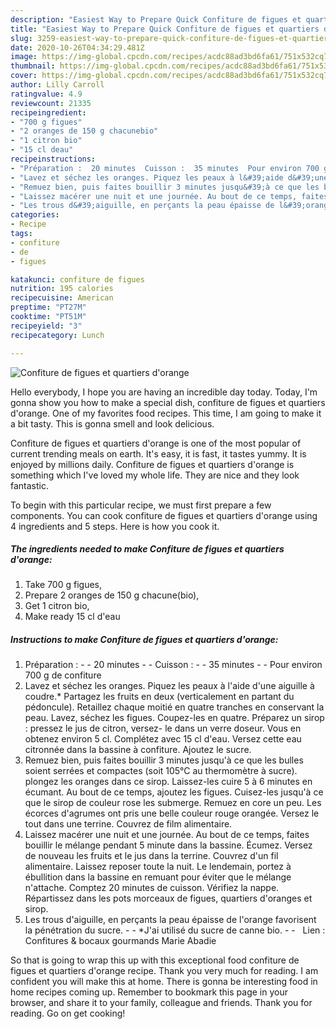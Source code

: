 ```yaml
---
description: "Easiest Way to Prepare Quick Confiture de figues et quartiers d&amp;#39;orange"
title: "Easiest Way to Prepare Quick Confiture de figues et quartiers d&amp;#39;orange"
slug: 3259-easiest-way-to-prepare-quick-confiture-de-figues-et-quartiers-d-and-39-orange
date: 2020-10-26T04:34:29.481Z
image: https://img-global.cpcdn.com/recipes/acdc88ad3bd6fa61/751x532cq70/confiture-de-figues-et-quartiers-dorange-photo-principale-de-la-recette.jpg
thumbnail: https://img-global.cpcdn.com/recipes/acdc88ad3bd6fa61/751x532cq70/confiture-de-figues-et-quartiers-dorange-photo-principale-de-la-recette.jpg
cover: https://img-global.cpcdn.com/recipes/acdc88ad3bd6fa61/751x532cq70/confiture-de-figues-et-quartiers-dorange-photo-principale-de-la-recette.jpg
author: Lilly Carroll
ratingvalue: 4.9
reviewcount: 21335
recipeingredient:
- "700 g figues"
- "2 oranges de 150 g chacunebio"
- "1 citron bio"
- "15 cl deau"
recipeinstructions:
- "Préparation :  20 minutes  Cuisson :  35 minutes  Pour environ 700 g de confiture"
- "Lavez et séchez les oranges. Piquez les peaux à l&#39;aide d&#39;une aiguille à coudre.* Partagez les fruits en deux (verticalement en partant du pédoncule). Retaillez chaque moitié en quatre tranches en conservant la peau. Lavez, séchez les figues. Coupez-les en quatre. Préparez un sirop : pressez le jus de citron, versez- le dans un verre doseur. Vous en obtenez environ 5 cl. Complétez avec 15 cl d&#39;eau. Versez cette eau citronnée dans la bassine à confiture. Ajoutez le sucre."
- "Remuez bien, puis faites bouillir 3 minutes jusqu&#39;à ce que les bulles soient serrées et compactes (soit 105°C au thermomètre à sucre). plongez les oranges dans ce sirop. Laissez-les cuire 5 à 6 minutes en écumant. Au bout de ce temps, ajoutez les figues. Cuisez-les jusqu&#39;à ce que le sirop de couleur rose les submerge. Remuez en core un peu. Les écorces d&#39;agrumes ont pris une belle couleur rouge orangée. Versez le tout dans une terrine. Couvrez de film alimentaire."
- "Laissez macérer une nuit et une journée. Au bout de ce temps, faites bouillir le mélange pendant 5 minute dans la bassine. Écumez. Versez de nouveau les fruits et le jus dans la terrine. Couvrez d&#39;un fil alimentaire. Laissez reposer toute la nuit. Le lendemain, portez à ébullition dans la bassine en remuant pour éviter que le mélange n&#39;attache. Comptez 20 minutes de cuisson. Vérifiez la nappe. Répartissez dans les pots morceaux de figues, quartiers d&#39;oranges et sirop."
- "Les trous d&#39;aiguille, en perçants la peau épaisse de l&#39;orange favorisent la pénétration du sucre.  *J&#39;ai utilisé du sucre de canne bio.    Lien : Confitures &amp; bocaux gourmands Marie Abadie"
categories:
- Recipe
tags:
- confiture
- de
- figues

katakunci: confiture de figues 
nutrition: 195 calories
recipecuisine: American
preptime: "PT27M"
cooktime: "PT51M"
recipeyield: "3"
recipecategory: Lunch

---
```



![Confiture de figues et quartiers d&#39;orange](https://img-global.cpcdn.com/recipes/acdc88ad3bd6fa61/751x532cq70/confiture-de-figues-et-quartiers-dorange-photo-principale-de-la-recette.jpg)

Hello everybody, I hope you are having an incredible day today. Today, I'm gonna show you how to make a special dish, confiture de figues et quartiers d&#39;orange. One of my favorites food recipes. This time, I am going to make it a bit tasty. This is gonna smell and look delicious.



Confiture de figues et quartiers d&#39;orange is one of the most popular of current trending meals on earth. It's easy, it is fast, it tastes yummy. It is enjoyed by millions daily. Confiture de figues et quartiers d&#39;orange is something which I've loved my whole life. They are nice and they look fantastic.


To begin with this particular recipe, we must first prepare a few components. You can cook confiture de figues et quartiers d&#39;orange using 4 ingredients and 5 steps. Here is how you cook it.

<!--inarticleads1-->

##### The ingredients needed to make Confiture de figues et quartiers d&#39;orange:

1. Take 700 g figues,
1. Prepare 2 oranges de 150 g chacune(bio),
1. Get 1 citron bio,
1. Make ready 15 cl d&#39;eau




<!--inarticleads2-->

##### Instructions to make Confiture de figues et quartiers d&#39;orange:

1. Préparation : -  - 20 minutes -  - Cuisson : -  - 35 minutes -  - Pour environ 700 g de confiture
1. Lavez et séchez les oranges. Piquez les peaux à l&#39;aide d&#39;une aiguille à coudre.* Partagez les fruits en deux (verticalement en partant du pédoncule). Retaillez chaque moitié en quatre tranches en conservant la peau. Lavez, séchez les figues. Coupez-les en quatre. Préparez un sirop : pressez le jus de citron, versez- le dans un verre doseur. Vous en obtenez environ 5 cl. Complétez avec 15 cl d&#39;eau. Versez cette eau citronnée dans la bassine à confiture. Ajoutez le sucre.
1. Remuez bien, puis faites bouillir 3 minutes jusqu&#39;à ce que les bulles soient serrées et compactes (soit 105°C au thermomètre à sucre). plongez les oranges dans ce sirop. Laissez-les cuire 5 à 6 minutes en écumant. Au bout de ce temps, ajoutez les figues. Cuisez-les jusqu&#39;à ce que le sirop de couleur rose les submerge. Remuez en core un peu. Les écorces d&#39;agrumes ont pris une belle couleur rouge orangée. Versez le tout dans une terrine. Couvrez de film alimentaire.
1. Laissez macérer une nuit et une journée. Au bout de ce temps, faites bouillir le mélange pendant 5 minute dans la bassine. Écumez. Versez de nouveau les fruits et le jus dans la terrine. Couvrez d&#39;un fil alimentaire. Laissez reposer toute la nuit. Le lendemain, portez à ébullition dans la bassine en remuant pour éviter que le mélange n&#39;attache. Comptez 20 minutes de cuisson. Vérifiez la nappe. Répartissez dans les pots morceaux de figues, quartiers d&#39;oranges et sirop.
1. Les trous d&#39;aiguille, en perçants la peau épaisse de l&#39;orange favorisent la pénétration du sucre. -  - *J&#39;ai utilisé du sucre de canne bio. -  -   Lien : Confitures &amp; bocaux gourmands Marie Abadie




So that is going to wrap this up with this exceptional food confiture de figues et quartiers d&#39;orange recipe. Thank you very much for reading. I am confident you will make this at home. There is gonna be interesting food in home recipes coming up. Remember to bookmark this page in your browser, and share it to your family, colleague and friends. Thank you for reading. Go on get cooking!
